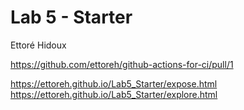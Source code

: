 # Lab 5 - Starter

Ettoré Hidoux 

https://github.com/ettoreh/github-actions-for-ci/pull/1

https://ettoreh.github.io/Lab5_Starter/expose.html
https://ettoreh.github.io/Lab5_Starter/explore.html
